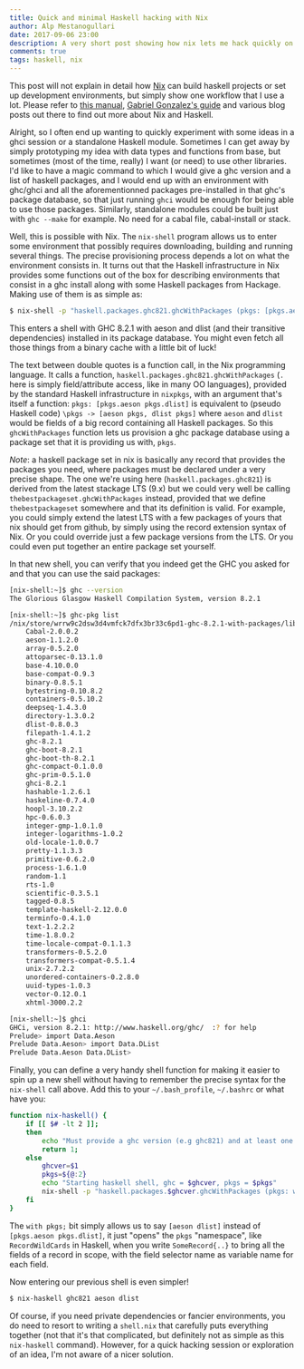 ```yaml
---
title: Quick and minimal Haskell hacking with Nix
author: Alp Mestanogullari
date: 2017-09-06 23:00
description: A very short post showing how nix lets me hack quickly on haskell projects without any ceremony.
comments: true
tags: haskell, nix
---
```


This post will not explain in detail how [Nix](https://nixos.org/nix/) can
build haskell projects or set up development environments,
but simply show one workflow that I use a lot. Please refer to
[this manual](https://nixos.org/nixpkgs/manual/#users-guide-to-the-haskell-infrastructure),
[Gabriel Gonzalez's guide](https://github.com/Gabriel439/haskell-nix#nix-and-haskell-in-production)
and various blog posts out there to find out more about Nix and Haskell.

Alright, so I often end up wanting to quickly experiment with some ideas
in a ghci session or a standalone Haskell module. Sometimes I can get away
by simply prototyping my idea with data types and functions from base, but sometimes
(most of the time, really) I want (or need) to use other libraries. I'd like to have
a magic command to which I would give a ghc version and a list of haskell packages,
and I would end up with an environment with ghc/ghci and all the aforementionned
packages pre-installed in that ghc's package database, so that just running `ghci`
would be enough for being able to use those packages. Similarly, standalone modules
could be built just with `ghc --make` for example. No need for a cabal file,
cabal-install or stack.

Well, this is possible with Nix. The `nix-shell` program allows us to enter some
environment that possibly requires downloading, building and running several things.
The precise provisioning process depends a lot on what the environment consists in.
It turns out that the Haskell infrastructure in Nix provides some functions out of
the box for describing environments that consist in a ghc install along with some
Haskell packages from Hackage. Making use of them is as simple as:

``` sh
$ nix-shell -p "haskell.packages.ghc821.ghcWithPackages (pkgs: [pkgs.aeson pkgs.dlist])"
```

This enters a shell with GHC 8.2.1 with aeson and dlist (and their transitive dependencies)
installed in its package database. You might even fetch all those things from a binary cache
with a little bit of luck!

The text between double quotes is a function call, in the Nix programming language.
It calls a function, `haskell.packages.ghc821.ghcWithPackages` (`.` here is simply
field/attribute access, like in many OO languages), provided by the standard Haskell
infrastructure in `nixpkgs`, with an argument that's itself a function:
`pkgs: [pkgs.aeson pkgs.dlist]` is equivalent to (pseudo Haskell code) `\pkgs -> [aeson pkgs, dlist pkgs]`
where `aeson` and `dlist` would be fields of a big record containing all Haskell packages.
So this `ghcWithPackages` function lets us provision a ghc package database using a package
set that it is providing us with, `pkgs`.

_Note_: a haskell package set in nix is basically any record that provides
the packages you need, where packages must be declared under a very precise
shape. The one we're using here (`haskell.packages.ghc821`) is derived from the latest stackage LTS (9.x)
but we could very well be calling `thebestpackageset.ghcWithPackages` instead,
provided that we define `thebestpackageset` somewhere and that its definition
is valid. For example, you could simply extend the latest LTS with a few packages
of yours that nix should get from github, by simply using the record extension syntax
of Nix. Or you could override just a few package versions from the LTS.
Or you could even put together an entire package set yourself.

In that new shell, you can verify that you indeed get the
GHC you asked for and that you can use the said packages:

``` sh
[nix-shell:~]$ ghc --version
The Glorious Glasgow Haskell Compilation System, version 8.2.1

[nix-shell:~]$ ghc-pkg list
/nix/store/wrrw9c2dsw3d4vmfck7dfx3br33c6pd1-ghc-8.2.1-with-packages/lib/ghc-8.2.1/package.conf.d
    Cabal-2.0.0.2
    aeson-1.1.2.0
    array-0.5.2.0
    attoparsec-0.13.1.0
    base-4.10.0.0
    base-compat-0.9.3
    binary-0.8.5.1
    bytestring-0.10.8.2
    containers-0.5.10.2
    deepseq-1.4.3.0
    directory-1.3.0.2
    dlist-0.8.0.3
    filepath-1.4.1.2
    ghc-8.2.1
    ghc-boot-8.2.1
    ghc-boot-th-8.2.1
    ghc-compact-0.1.0.0
    ghc-prim-0.5.1.0
    ghci-8.2.1
    hashable-1.2.6.1
    haskeline-0.7.4.0
    hoopl-3.10.2.2
    hpc-0.6.0.3
    integer-gmp-1.0.1.0
    integer-logarithms-1.0.2
    old-locale-1.0.0.7
    pretty-1.1.3.3
    primitive-0.6.2.0
    process-1.6.1.0
    random-1.1
    rts-1.0
    scientific-0.3.5.1
    tagged-0.8.5
    template-haskell-2.12.0.0
    terminfo-0.4.1.0
    text-1.2.2.2
    time-1.8.0.2
    time-locale-compat-0.1.1.3
    transformers-0.5.2.0
    transformers-compat-0.5.1.4
    unix-2.7.2.2
    unordered-containers-0.2.8.0
    uuid-types-1.0.3
    vector-0.12.0.1
    xhtml-3000.2.2

[nix-shell:~]$ ghci
GHCi, version 8.2.1: http://www.haskell.org/ghc/  :? for help
Prelude> import Data.Aeson
Prelude Data.Aeson> import Data.DList
Prelude Data.Aeson Data.DList>
```

Finally, you can define a very handy shell function for making it easier to spin up
a new shell without having to remember the precise syntax for the `nix-shell` call above.
Add this to your `~/.bash_profile`, `~/.bashrc` or what have you:

``` sh
function nix-haskell() {
	if [[ $# -lt 2 ]];
	then
		echo "Must provide a ghc version (e.g ghc821) and at least one package"
		return 1;
	else
		ghcver=$1
		pkgs=${@:2}
		echo "Starting haskell shell, ghc = $ghcver, pkgs = $pkgs"
		nix-shell -p "haskell.packages.$ghcver.ghcWithPackages (pkgs: with pkgs; [$pkgs])"
	fi
}
```

The `with pkgs;` bit simply allows us to say `[aeson dlist]` instead of `[pkgs.aeson pkgs.dlist]`,
it just "opens" the `pkgs` "namespace", like `RecordWildCards` in Haskell, when you write `SomeRecord{..}`
to bring all the fields of a record in scope, with the field selector name as variable name for each field.

Now entering our previous shell is even simpler!

``` sh
$ nix-haskell ghc821 aeson dlist
```

Of course, if you need private dependencies or fancier environments, you do need to resort to writing a
`shell.nix` that carefully puts everything together (not that it's that complicated, but definitely
not as simple as this `nix-haskell` command). However, for a quick hacking session or exploration of an idea,
I'm not aware of a nicer solution.
